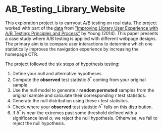 # AB_Testing_Library_Website


This exploration project is to carryout A/B testing on real data. The project worked with part of the [data](https://scholarworks.montana.edu/xmlui/handle/1/3507) from ["Improving Library User Experience with A/B Testing: Principles and Process"](https://quod.lib.umich.edu/w/weave/12535642.0001.101?view=text;rgn=main) by Young (2014). This paper presents a case study where A/B testing is applied with different webpage designs. The primary aim is to compare user interactions to determine which one statistically improves the navigation experience by increasing the homepage CTR.


The project followed the six steps of hypothesis testing:
1. Define your null and alternative hypotheses.
2. Compute the **observed** test statistic $\delta^*$ coming from your original sample.
3. Use the null model to generate $r$ **random permuted** samples from the original sample and calculate their corresponding $r$ test statistics.
4. Generate the null distribution using these $r$ test statistics.
5. Check where your **observed** test statistic $\delta^*$ falls on this distribution.
6. If $\delta^*$ is near the extremes past some threshold defined with a significance level $\alpha$, we reject the null hypothesis. Otherwise, we fail to reject the null hypothesis.
